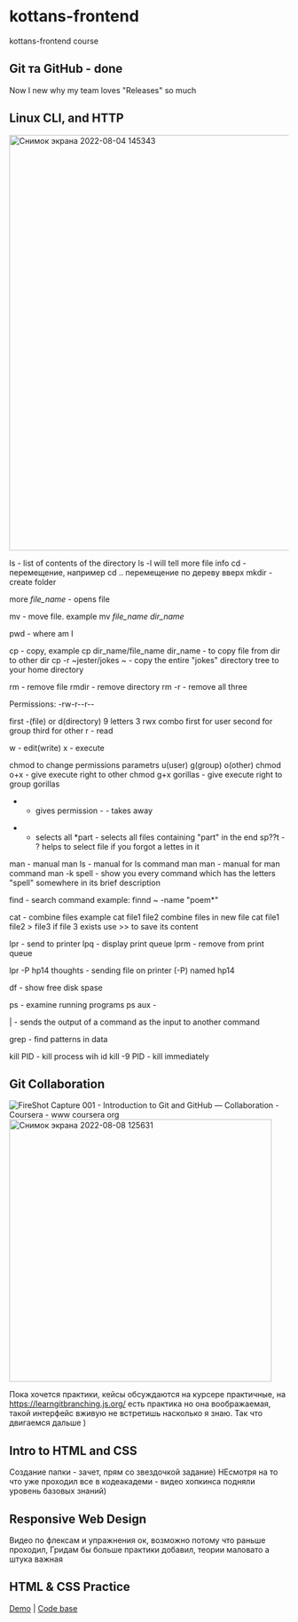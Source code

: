 # kottans-frontend
kottans-frontend course

## Git та GitHub - done
Now I new why my team loves "Releases" so much


## Linux CLI, and HTTP 
<img width="749" alt="Снимок экрана 2022-08-04 145343" src="https://user-images.githubusercontent.com/18643300/182856330-61faf52b-8af7-4504-8b6f-f953c535c7a0.png">

ls - list of contents of the directory
ls -l will tell more file info
cd - перемещение, например cd .. перемещение по дереву вверх
mkdir - create folder

more *file_name* - opens file

mv - move file. example mv *file_name* *dir_name*

pwd - where am I

cp - copy, example cp dir_name/file_name dir_name - to copy file from dir to other dir
cp -r ~jester/jokes ~ - copy the entire "jokes" directory tree to your home directory

rm - remove file
rmdir - remove directory
rm -r - remove all three

Permissions:
-rw-r--r--

first -(file) or d(directory)
 9 letters 3 rwx combo
 first for user second for group third for other
 r - read
 

 w - edit(write)
 x - execute

 chmod to change permissions
 parametrs u(user) g(group) o(other)
 chmod o+x - give execute right to other
 chmod g+x gorillas - give execute right to group gorillas
 + - gives permission - - takes away

* - selects all
*part - selects all files containing "part" in the end
sp??t - ? helps to select file if you forgot a lettes in it

man - manual
man ls - manual for ls command
man man - manual for man command
man -k spell - show you every command which has the letters "spell" somewhere in its brief description

find - search command
example:
finnd ~ -name "poem*"

cat - combine files
example cat file1 file2
combine files in new file cat file1 file2 > file3 if file 3 exists use >> to save its content

lpr - send to printer
lpq - display print queue
lprm - remove from print queue

lpr -P hp14 thoughts - sending file on printer (-P) named hp14

df - show free disk spase

ps - examine running programs
ps aux - 

| - sends the output of a command as the input to another command

grep - find patterns in data

kill PID - kill process wih id
kill -9 PID - kill immediately

## Git Collaboration
![FireShot Capture 001 - Introduction to Git and GitHub — Collaboration - Coursera - www coursera org](https://user-images.githubusercontent.com/18643300/183392665-fa065c62-2905-42eb-8fe5-39fa67c7d8de.png)
<img width="473" alt="Снимок экрана 2022-08-08 125631" src="https://user-images.githubusercontent.com/18643300/183392710-ae3037fe-3bf7-463e-afc8-af0302349e7b.png">

Пока хочется практики, кейсы обсуждаются на курсере практичные, на https://learngitbranching.js.org/ есть практика но она воображаемая, такой интерфейс вживую не встретишь насколько я знаю. Так что двигаемся дальше )

## Intro to HTML and CSS
Создание папки - зачет, прям со звездочкой задание)
НЕсмотря на то что уже проходил все в кодеакадеми - видео хопкинса подняли уровень базовых знаний)


## Responsive Web Design
Видео по флексам и упражнения ок, возможно потому что раньше проходил, Гридам бы больше практики добавил, теории маловато а штука важная

## HTML & CSS Practice
[Demo](https://darkmindskiller.github.io/popup_homework/) | [Code base](https://github.com/darkmindskiller/popup_homework)

